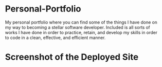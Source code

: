 # Personal-Portfolio
My personal portfolio where you can find some of the things I have done on my way to becoming a stellar software developer. Included is all sorts of works I have done in order to practice, retain, and develop my skills in order to code in a clean, effective, and efficient manner.
# Screenshot of the Deployed Site
